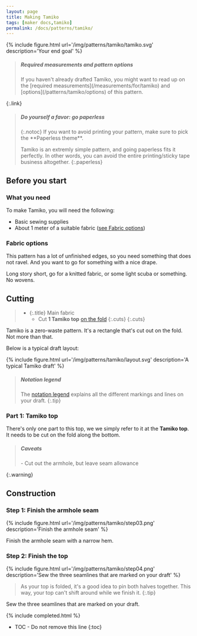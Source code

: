 ```yaml
---
layout: page
title: Making Tamiko
tags: [maker docs,tamiko]
permalink: /docs/patterns/tamiko/
---
```

{% include figure.html
    url='/img/patterns/tamiko/tamiko.svg'
    description='Your end goal'
%}

> <h5>Required measurements and pattern options</h5>
> If you haven't already drafted Tamiko, you might want to read up on the [required measurements](/measurements/for/tamiko) and [options](/patterns/tamiko/options) of this pattern.
{:.link}

> <h5>Do yourself a favor: go paperless</h5>
> {:.notoc}
> If you want to avoid printing your pattern, make sure to pick the **Paperless theme**. 
> 
> Tamiko is an extremly simple pattern, and going paperless fits it perfectly.
> In other words, you can avoid the entire printing/sticky tape business altogether.
{:.paperless}

## Before you start

### What you need

To make Tamiko, you will need the following:

- Basic sewing supplies
- About 1 meter of a suitable fabric ([see Fabric options](#fabric-options))

### Fabric options

This pattern has a lot of unfinished edges, so you need something that does not ravel. And you want to go for something with a nice drape.

Long story short, go for a knitted fabric, or some light scuba or something. No wovens.

## Cutting

> - {:.title} Main fabric
>   - Cut **1 Tamiko top** [on the fold](/fixme)
> {:.cuts}
{:.cuts}

Tamiko is a zero-waste pattern. It's a rectangle that's cut out on the fold. Not more than that.

Below is a typical draft layout:

{% include figure.html
    url='/img/patterns/tamiko/layout.svg'
    description='A typical Tamiko draft'
%}

> <h5>Notation legend</h5>
>
> The [notation legend](/docs/patterns/notation-legend) explains all the different markings and lines on your draft.
{:.tip}

### Part 1: Tamiko top

There's only one part to this top, we we simply refer to it at the **Tamiko top**.
It needs to be cut on the fold along the bottom.

> <h5>Caveats</h5>
> - Cut out the armhole, but leave seam allowance
{:.warning}

## Construction

### Step 1: Finish the armhole seam

{% include figure.html
    url='/img/patterns/tamiko/step03.png'
    description='Finish the armhole seam'
%}

Finish the armhole seam with a narrow hem.

### Step 2: Finish the top
{% include figure.html
    url='/img/patterns/tamiko/step04.png'
    description='Sew the three seamlines that are marked on your draft'
%}

> As your top is folded, it's a good idea to pin both halves together.
> This way, your top can't shift around while we finish it.
{:.tip}

Sew the three seamlines that are marked on your draft.


{% include completed.html %}


* TOC - Do not remove this line
{:toc}

